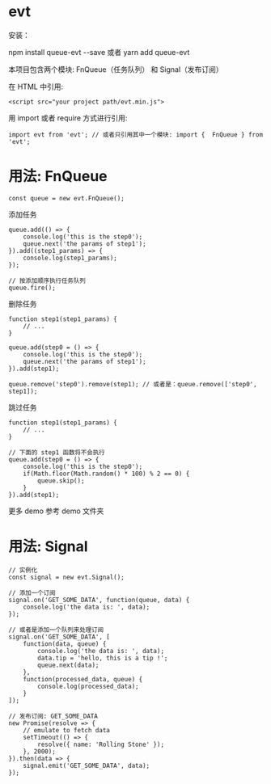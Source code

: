 # evt

安装：

npm install queue-evt --save 或者 yarn add queue-evt

本项目包含两个模块: FnQueue（任务队列） 和 Signal（发布订阅）

在 HTML 中引用:

    <script src="your project path/evt.min.js">

用 import 或者 require 方式进行引用:

    import evt from 'evt'; // 或者只引用其中一个模块: import {  FnQueue } from 'evt';

# 用法: FnQueue

    const queue = new evt.FnQueue();

添加任务

    queue.add(() => {
        console.log('this is the step0');
        queue.next('the params of step1');
    }).add((step1_params) => {
        console.log(step1_params);
    });

    // 按添加顺序执行任务队列
    queue.fire();

删除任务

    function step1(step1_params) {
        // ...
    }

    queue.add(step0 = () => {
        console.log('this is the step0');
        queue.next('the params of step1');
    }).add(step1);

    queue.remove('step0').remove(step1); // 或者是：queue.remove(['step0', step1]);

跳过任务

    function step1(step1_params) {
        // ...
    }

    // 下面的 step1 函数将不会执行
    queue.add(step0 = () => {
        console.log('this is the step0');
        if(Math.floor(Math.random() * 100) % 2 == 0) {
            queue.skip();
        }
    }).add(step1);

更多 demo 参考 demo 文件夹

# 用法: Signal

    // 实例化
    const signal = new evt.Signal();

    // 添加一个订阅
    signal.on('GET_SOME_DATA', function(queue, data) {
        console.log('the data is: ', data);
    });

    // 或者是添加一个队列来处理订阅
    signal.on('GET_SOME_DATA', [
        function(data, queue) {
            console.log('the data is: ', data);
            data.tip = 'hello, this is a tip !';
            queue.next(data);
        },
        function(processed_data, queue) {
            console.log(processed_data);
        }
    ]);

    // 发布订阅: GET_SOME_DATA
    new Promise(resolve => {
        // emulate to fetch data
        setTimeout(() => {
            resolve({ name: 'Rolling Stone' });
        }, 2000);
    }).then(data => {
        signal.emit('GET_SOME_DATA', data);
    });

